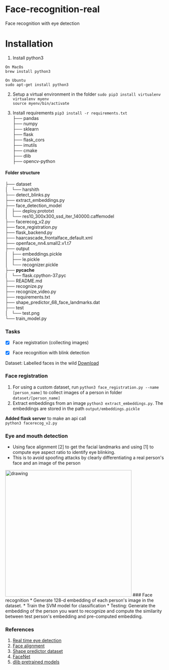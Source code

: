 # Face-recognition-real
Face recognition with eye detection

# Installation

1. Install python3  
```
On MacOs  
brew install python3  
```

```
On Ubuntu  
sudo apt-get install python3  
```
2. Setup a virtual environment in the folder
```sudo pip3 install virtualenv ```  
```virtualenv myenv```  
```source myenv/bin/activate```

3. Install requirements
```pip3 install -r requirements.txt```  
  ├── pandas  
  ├── numpy  
  ├── sklearn  
  ├── flask  
  ├── flask_cors  
  ├── imutils  
  ├── cmake  
  ├── dlib  
  ├── opencv-python  


#### Folder structure
├── dataset  
│   └── harshith  
├── detect_blinks.py  
├── extract_embeddings.py  
├── face_detection_model  
│   ├── deploy.prototxt  
│   └── res10_300x300_ssd_iter_140000.caffemodel  
├── facerecog_v2.py  
├── face_registration.py  
├── flask_backend.py  
├── haarcascade_frontalface_default.xml  
├── openface_nn4.small2.v1.t7  
├── output  
│   ├── embeddings.pickle  
│   ├── le.pickle  
│   └── recognizer.pickle  
├── __pycache__  
│   └── flask.cpython-37.pyc  
├── README.md  
├── recognize.py  
├── recognize_video.py  
├── requirements.txt  
├── shape_predictor_68_face_landmarks.dat  
├── test  
│   └── test.png  
└── train_model.py  

### Tasks
- [x] Face registration (collecting images)
- [x] Face recognition with blink detection


Dataset: Labelled faces in the wild [Download](http://vis-www.cs.umass.edu/lfw/#download)

### Face registration
1. For using a custom dataset, run ```python3 face_registration.py --name [person_name]``` to collect images of a person in folder ```dataset/[person_name]```  
2. Extract embeddings from an image ```python3 extract_embeddings.py```. The embeddings are stored in the path ```output/embeddings.pickle```


**Added flask server** to make an api call   
```python3 facerecog_v2.py```

### Eye and mouth detection
* Using face alignment [2] to get the facial landmarks and using [1] to compute eye aspect ratio to identify eye blinking.   
* This is to avoid spoofing attacks by clearly differentiating a real person's face and an image of the person
<img src="images/blinks.png" alt="drawing" width="400"/>
### Face recognition
* Generate 128-d embedding of each person's image in the dataset.
* Train the SVM model for classification
* Testing: Generate the embedding of the person you want to recognize and compute the similarity between test person's embedding and pre-computed embedding.


### References
1. [Real time eye detection](http://vision.fe.uni-lj.si/cvww2016/proceedings/papers/05.pdf)
2. [Face alignment](http://www.csc.kth.se/~vahidk/papers/KazemiCVPR14.pdf)
3. [Shape predictor dataset](https://ibug.doc.ic.ac.uk/resources/facial-point-annotations/)
4. [FaceNet](https://www.cv-foundation.org/openaccess/content_cvpr_2015/app/1A_089.pdf)
5. [dlib pretrained models](https://github.com/davisking/dlib-models)
